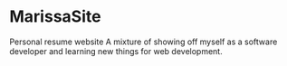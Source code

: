 # MarissaSite

Personal resume website
A mixture of showing off myself as a software developer and learning new things for web development.
